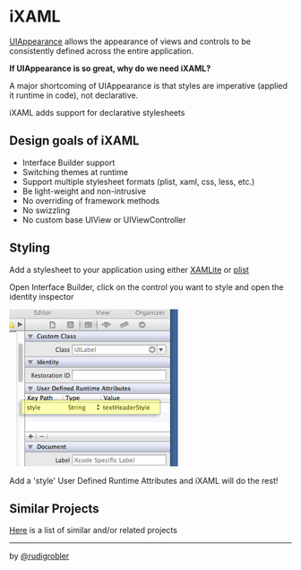 # iXAML

[UIAppearance](http://nshipster.com/uiappearance/) allows the appearance of views and controls to be consistently defined across the entire application.

**If UIAppearance is so great, why do we need iXAML?**

A major shortcoming of UIAppearance is that styles are imperative (applied it runtime in code), not declarative.

iXAML adds support for declarative stylesheets

## Design goals of iXAML

* Interface Builder support
* Switching themes at runtime
* Support multiple stylesheet formats (plist, xaml, css, less, etc.)
* Be light-weight and non-intrusive
* No overriding of framework methods
* No swizzling
* No custom base UIView or UIViewController

## Styling

Add a stylesheet to your application using either [XAMLite](https://github.com/rudigrobler/iXAML/wiki/Stylesheet-using-XAMLite) or [plist](https://github.com/rudigrobler/iXAML/wiki/Stylesheet-using-plist)

Open Interface Builder, click on the control you want to style and open the identity inspector

![Interface Builder](https://github.com/rudigrobler/iXAML/blob/master/Documentation/interface_builder_UILabel_identity_inspector_style_textHeaderStyle.jpg?raw=true)

Add a 'style' User Defined Runtime Attributes and iXAML will do the rest!

## Similar Projects

[Here](https://github.com/rudigrobler/iXAML/wiki/Similar-Projects) is a list of similar and/or related projects

* * *
by [@rudigrobler](http://twitter.com/rudigrobler/)